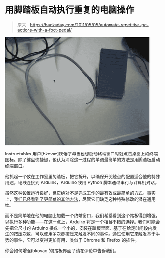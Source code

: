# 用脚踏板自动执行重复的电脑操作

> 原文：<https://hackaday.com/2011/05/05/automate-repetitive-pc-actions-with-a-foot-pedal/>

![foot_pedal](img/1a83bb745d5151eb9838149a7c271c3c.png "foot_pedal")

Instructables 用户[bkovac]厌倦了每当他想启动终端窗口时就点击桌面上的终端图标。除了键盘快捷键，他认为消除这一过程的单调最简单的方法是用脚踏板启动终端窗口。

他抓起一个放在工作室里的踏板，把它拆开，以确保开关触点的配置适合他的特殊用途。电线连接到 Arduino，Arduino 使用 Python 脚本通过串行与计算机对话。

虽然这种设置运行良好，但它绝对不是完成工作的最有效或最简单的方式。事实上，[我们已经看到了更简单的其他方法](http://www.youtube.com/watch?v=a3NxQ60E72k)，尽管它们缺乏这种特殊修改的潜在通用性。

而不是简单地在他的电脑上加载一个终端窗口，我们希望看到这个踏板得到增强，以执行多种功能——在这一点上，Arduino 将是一个相当不错的选择。我们可能会先把全尺寸的 Arduino 换成一个小的，安装在踏板里面。基于在给定时间段内发生的按压次数，可以使用多次脚按压来触发不同的事件。通过使用它来触发基于手势的事件，它可以变得更加有用，类似于 Chrome 和 Firefox 的插件。

你会如何增强(bkovac 的)踏板界面？请在评论中告诉我们。